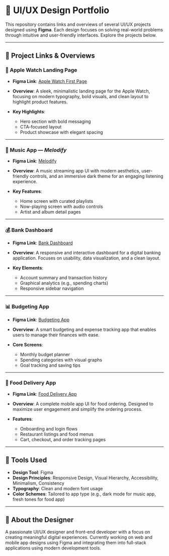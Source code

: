 # 🎨 UI/UX Design Portfolio

This repository contains links and overviews of several UI/UX projects designed using **Figma**. Each design focuses on solving real-world problems through intuitive and user-friendly interfaces. Explore the projects below.

---

## 🔗 Project Links & Overviews

### 🍏 Apple Watch Landing Page

* **Figma Link**: [Apple Watch First Page](https://www.figma.com/design/eqZDPSwjcQgMTTOdqZW5Pp/Apple-Watch-Page?t=wsdbTmN9KUUFjqvy-1)
* **Overview**: A sleek, minimalistic landing page for the Apple Watch, focusing on modern typography, bold visuals, and clean layout to highlight product features.
* **Key Highlights**:

  * Hero section with bold messaging
  * CTA-focused layout
  * Product showcase with elegant spacing

---

### 🎵 Music App — *Melodify*

* **Figma Link**: [Melodify](https://www.figma.com/design/1btzEEqKXUE5KS5BIotFR8/Melodify?t=wsdbTmN9KUUFjqvy-1)
* **Overview**: A music streaming app UI with modern aesthetics, user-friendly controls, and an immersive dark theme for an engaging listening experience.
* **Key Features**:

  * Home screen with curated playlists
  * Now-playing screen with audio controls
  * Artist and album detail pages

---

### 💰 Bank Dashboard

* **Figma Link**: [Bank Dashboard](https://www.figma.com/design/k2QtnWVzV0Crf05P8aFQgz/Bank-Dashboard?t=wsdbTmN9KUUFjqvy-1)
* **Overview**: A responsive and interactive dashboard for a digital banking application. Focuses on usability, data visualization, and a clean layout.
* **Key Elements**:

  * Account summary and transaction history
  * Graphical analytics (e.g., spending charts)
  * Responsive sidebar navigation

---

### 📊 Budgeting App

* **Figma Link**: [Budgeting App](https://www.figma.com/design/bA6WyeLQK8qbzFUIcnOZes/Budgeting-app?t=wsdbTmN9KUUFjqvy-1)
* **Overview**: A smart budgeting and expense tracking app that enables users to manage their finances with ease.
* **Core Screens**:

  * Monthly budget planner
  * Spending categories with visual graphs
  * Goal tracking and saving tips

---

### 🍔 Food Delivery App

* **Figma Link**: [Food Delivery App](https://www.figma.com/design/82ITKlcphLOhrElNRRBGtV/FOOD-DELIVERY-APP?t=wsdbTmN9KUUFjqvy-1)
* **Overview**: A complete mobile app UI for food ordering. Designed to maximize user engagement and simplify the ordering process.
* **Features**:

  * Onboarding and login flows
  * Restaurant listings and food menus
  * Cart, checkout, and order tracking pages

---

## 📁 Tools Used

* **Design Tool**: Figma
* **Design Principles**: Responsive Design, Visual Hierarchy, Accessibility, Minimalism, Consistency
* **Typography**: Clean and modern font usage
* **Color Schemes**: Tailored to app type (e.g., dark mode for music app, fresh tones for food app)

---

## 🧠 About the Designer

A passionate UI/UX designer and front-end developer with a focus on creating meaningful digital experiences. Currently working on web and mobile app designs using Figma and integrating them into full-stack applications using modern development tools.
